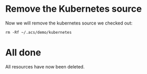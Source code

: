# Remove the Kubernetes source

Now we will remove the kubernetes source we checked out:

```
rm -Rf ~/.acs/demo/kubernetes
```

# All done

All resources have now been deleted.


